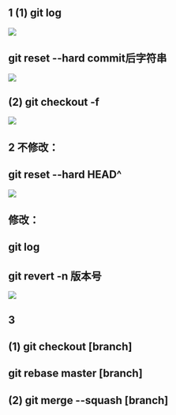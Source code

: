 ## 1 (1) git  log  
![](/git_log.png)
## git reset --hard commit后字符串  
![](/reset.png)
##  (2) git checkout -f
![](/checkout-f.png)
## 2 不修改：  
##         git reset --hard HEAD^
![](/reset2.png)
##  修改：  
## git log
## git revert -n 版本号
![](/revert.png)
## 3  
##  (1)  git checkout [branch]
##        git rebase master [branch]
##    (2)  git merge --squash [branch]
